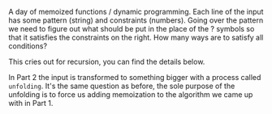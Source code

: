 A day of memoized functions / dynamic programming. Each line of the input has some pattern (string) and constraints (numbers). Going over the pattern we need to figure out what should be put in the place of the ? symbols so that it satisfies the constraints on the right. How many ways are to satisfy all conditions?

This cries out for recursion, you can find the details below.

In Part 2 the input is transformed to something bigger with a process
called `unfolding`. It's the same question as before, the sole 
purpose of the unfolding is to force us adding memoization to the 
algorithm we came up with in Part 1.
